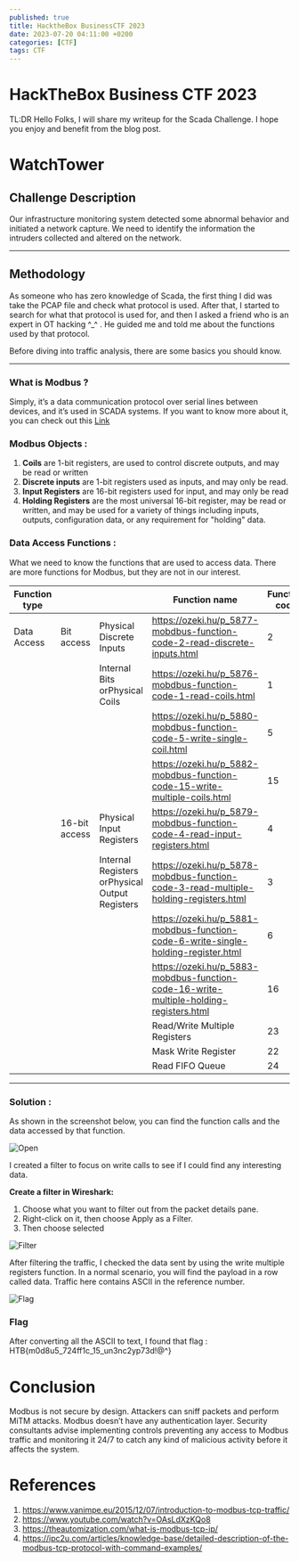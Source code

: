 ```yaml
---
published: true
title: HacktheBox BusinessCTF 2023
date: 2023-07-20 04:11:00 +0200
categories: [CTF]
tags: CTF
---
```

# HackTheBox Business CTF 2023

TL:DR Hello Folks, I will share my writeup for the Scada Challenge. I hope you enjoy and benefit from the blog post.

# WatchTower

## Challenge Description

Our infrastructure monitoring system detected some abnormal behavior and initiated a network capture. We need to identify the information the intruders collected and altered on the network.

---

## Methodology

As someone who has zero knowledge of Scada, the first thing I did was take the PCAP file and check what protocol is used. After that, I started to search for what that protocol is used for, and then I asked a friend who is an expert in OT hacking ^_^ . He guided me and told me about the functions used by that protocol.

Before diving into traffic analysis, there are some basics you should know.

---

### What is Modbus ?

Simply, it’s a data communication protocol over serial lines between devices, and it’s used in SCADA systems. If you want to know more about it, you can check out this <a href="https://www.se.com/us/en/faqs/FA168406/" target="_blank">Link</a>

### Modbus Objects :

1. **Coils** are 1-bit registers, are used to control discrete outputs, and may be read or written
2. **Discrete inputs** are 1-bit registers used as inputs, and may only be read.
3. **Input Registers** are 16-bit registers used for input, and may only be read
4. **Holding Registers** are the most universal 16-bit register, may be read or written, and may be used for a variety of things including inputs, outputs, configuration data, or any requirement for "holding" data.

### Data Access Functions :

What we need to know the functions that are used to access data. There are more functions for Modbus, but they are not in our interest.

| Function type |  |  | Function name | Function code |
| --- | --- | --- | --- | --- |
| Data Access | Bit access | Physical Discrete Inputs | https://ozeki.hu/p_5877-mobdbus-function-code-2-read-discrete-inputs.html | 2 |
|  |  | Internal Bits orPhysical Coils | https://ozeki.hu/p_5876-mobdbus-function-code-1-read-coils.html | 1 |
|  |  |  | https://ozeki.hu/p_5880-mobdbus-function-code-5-write-single-coil.html | 5 |
|  |  |  | https://ozeki.hu/p_5882-mobdbus-function-code-15-write-multiple-coils.html | 15 |
|  | 16-bit access | Physical Input Registers | https://ozeki.hu/p_5879-mobdbus-function-code-4-read-input-registers.html | 4 |
|  |  | Internal Registers orPhysical Output Registers | https://ozeki.hu/p_5878-mobdbus-function-code-3-read-multiple-holding-registers.html | 3 |
|  |  |  | https://ozeki.hu/p_5881-mobdbus-function-code-6-write-single-holding-register.html | 6 |
|  |  |  | https://ozeki.hu/p_5883-mobdbus-function-code-16-write-multiple-holding-registers.html | 16 |
|  |  |  | Read/Write Multiple Registers | 23 |
|  |  |  | Mask Write Register | 22 |
|  |  |  | Read FIFO Queue | 24 |

---

### Solution :

As shown in the screenshot below, you can find the function calls and the data accessed by that function.

<img src="https://i.ibb.co/LrCgfM8/Untitled.png" alt="Open">

I created a filter to focus on write calls to see if I could find any interesting data.

**Create a filter in Wireshark:**
  1. Choose what you want to filter out from the packet details pane.
  2. Right-click on it, then choose Apply as a Filter.
  3. Then choose selected

<img src="https://i.ibb.co/sw8GC7r/Untitled-1.png" alt="Filter">

After filtering the traffic, I checked the data sent by using the write multiple registers function. In a normal scenario, you will find the payload in a row called data. Traffic here contains ASCII in the reference number.

<img src="https://i.ibb.co/zb9yvYZ/Untitled-2.png" alt="Flag">

### Flag

After converting all the ASCII to text, I found that flag : HTB{m0d8u5_724ff1c_15_un3nc2yp73d!@^}

# Conclusion

Modbus is not secure by design. Attackers can sniff packets and perform MiTM attacks. Modbus doesn’t have any authentication layer. Security consultants advise implementing controls preventing any access to Modbus traffic and monitoring it 24/7 to catch any kind of malicious activity before it affects the system.

# References

1. https://www.vanimpe.eu/2015/12/07/introduction-to-modbus-tcp-traffic/
2. https://www.youtube.com/watch?v=OAsLdXzKQo8
3. https://theautomization.com/what-is-modbus-tcp-ip/
4. https://ipc2u.com/articles/knowledge-base/detailed-description-of-the-modbus-tcp-protocol-with-command-examples/

